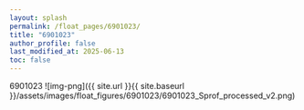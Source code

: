 ```yaml
---
layout: splash
permalink: /float_pages/6901023/
title: "6901023"
author_profile: false
last_modified_at: 2025-06-13
toc: false
---
```

 
6901023
![img-png]({{ site.url }}{{ site.baseurl }}/assets/images/float_figures/6901023/6901023_Sprof_processed_v2.png)
